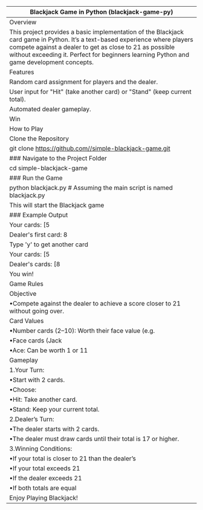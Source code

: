 | Blackjack Game in Python (blackjack-game-py) |
| --- |
| Overview |
| This project provides a basic implementation of the Blackjack card game in Python. It’s a text-based experience where players compete against a dealer to get as close to 21 as possible without exceeding it. Perfect for beginners learning Python and game development concepts. |
| Features |
| Random card assignment for players and the dealer. |
| User input for "Hit" (take another card) or "Stand" (keep current total). |
| Automated dealer gameplay. |
| Win |
| How to Play |
| Clone the Repository |
| git clone https://github.com//simple-blackjack-game.git |
| \### Navigate to the Project Folder |
| cd simple-blackjack-game |
| \### Run the Game |
| python blackjack.py # Assuming the main script is named blackjack.py |
| This will start the Blackjack game |
| \### Example Output |
| Your cards: \[5 |
| Dealer's first card: 8 |
| Type 'y' to get another card |
| Your cards: \[5 |
| Dealer's cards: \[8 |
| You win! |
| Game Rules |
| Objective |
| •Compete against the dealer to achieve a score closer to 21 without going over. |
| Card Values |
| •Number cards (2–10): Worth their face value (e.g. |
| •Face cards (Jack |
| •Ace: Can be worth 1 or 11 |
| Gameplay |
| 1.Your Turn: |
| •Start with 2 cards. |
| •Choose: |
| •Hit: Take another card. |
| •Stand: Keep your current total. |
| 2.Dealer’s Turn: |
| •The dealer starts with 2 cards. |
| •The dealer must draw cards until their total is 17 or higher. |
| 3.Winning Conditions: |
| •If your total is closer to 21 than the dealer’s |
| •If your total exceeds 21 |
| •If the dealer exceeds 21 |
| •If both totals are equal |
| Enjoy Playing Blackjack! |
